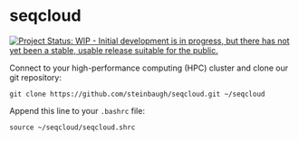 # seqcloud

[![Project Status: WIP - Initial development is in progress, but there has not yet been a stable, usable release suitable for the public.](http://www.repostatus.org/badges/latest/wip.svg)](http://www.repostatus.org/#wip)

Connect to your high-performance computing (HPC) cluster and clone our git repository:

```{bash}
git clone https://github.com/steinbaugh/seqcloud.git ~/seqcloud
```

Append this line to your `.bashrc` file:

```{bash}
source ~/seqcloud/seqcloud.shrc
```
